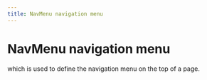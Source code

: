 ```yaml
---
title: NavMenu navigation menu
---
```


# NavMenu navigation menu

<div>which is used to define the navigation menu on the top of a page.</div>
